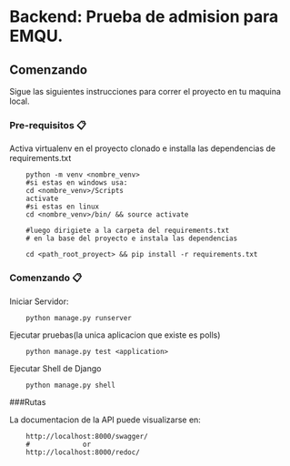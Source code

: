 # Backend: Prueba de admision para EMQU.

## Comenzando

Sigue las siguientes instrucciones para correr el proyecto en tu maquina local.

### Pre-requisitos 📋

Activa virtualenv en el proyecto clonado e installa las dependencias de requirements.txt

```shell
    python -m venv <nombre_venv>
    #si estas en windows usa:
    cd <nombre_venv>/Scripts
    activate
    #si estas en linux
    cd <nombre_venv>/bin/ && source activate
    
    #luego dirigiete a la carpeta del requirements.txt
    # en la base del proyecto e instala las dependencias
    
    cd <path_root_proyect> && pip install -r requirements.txt
```

### Comenzando 📋

Iniciar Servidor:

```shell
    python manage.py runserver
```

Ejecutar pruebas(la unica aplicacion que existe es polls)

```shell
    python manage.py test <application>
```
Ejecutar Shell de Django

```shell
    python manage.py shell
```

###Rutas

La documentacion de la API puede visualizarse en:
```shell
    http://localhost:8000/swagger/
    #             or
    http://localhost:8000/redoc/
```


